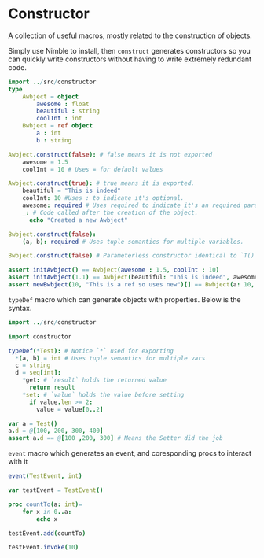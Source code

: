 # Constructor
A collection of useful macros, mostly related to the construction of objects.


Simply use Nimble to install, then
`construct` generates constructors so you can quickly write constructors without having to write extremely redundant code.
```nim
import ../src/constructor
type
    Awbject = object
        awesome : float
        beautiful : string
        coolInt : int
    Bwbject = ref object
        a : int
        b : string

Awbject.construct(false): # false means it is not exported
    awesome = 1.5
    coolInt = 10 # Uses = for default values

Awbject.construct(true): # true means it is exported.
    beautiful = "This is indeed" 
    coolInt: 10 #Uses : to indicate it's optional.
    awesome: required # Uses required to indicate it's an required parameter.
    _: # Code called after the creation of the object.
      echo "Created a new Awbject"

Bwbject.construct(false):
    (a, b): required # Uses tuple semantics for multiple variables.

Bwbject.construct(false) # Parameterless constructor identical to `T()`.

assert initAwbject() == Awbject(awesome : 1.5, coolInt : 10)
assert initAwbject(1.1) == Awbject(beautiful: "This is indeed", awesome: 1.1, coolInt: 10)
assert newBwbject(10, "This is a ref so uses new")[] == Bwbject(a: 10, b: "This is a ref so uses new")[]
```
`typeDef` macro which can generate objects with properties.
Below is the syntax.
```nim
import ../src/constructor

import constructor

typeDef(*Test): # Notice `*` used for exporting
  *(a, b) = int # Uses tuple semantics for multiple vars
  c = string
  d = seq[int]:
    *get: # `result` holds the returned value
      return result
    *set: # `value` holds the value before setting
      if value.len >= 2:
        value = value[0..2]

var a = Test()
a.d = @[100, 200, 300, 400]
assert a.d == @[100 ,200, 300] # Means the Setter did the job
```

`event` macro which generates an event, and coresponding procs to interact with it

```nim
event(TestEvent, int)

var testEvent = TestEvent()

proc countTo(a: int)= 
    for x in 0..a:
        echo x

testEvent.add(countTo)

testEvent.invoke(10)
```
